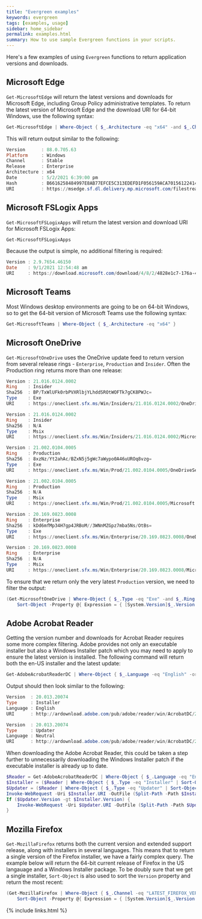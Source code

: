 ```yaml
---
title: "Evergreen examples"
keywords: evergreen
tags: [examples, usage]
sidebar: home_sidebar
permalink: examples.html
summary: How to use sample Evergreen functions in your scripts.
---
```

Here's a few examples of using `Evergreen` functions to return application versions and downloads.

## Microsoft Edge

`Get-MicrosoftEdge` will return the latest versions and downloads for Microsoft Edge, including Group Policy administrative templates. To return the latest version of Microsoft Edge and the download URI for 64-bit Windows, use the following syntax:

```powershell
Get-MicrosoftEdge | Where-Object { $_.Architecture -eq "x64" -and $_.Channel -eq "Stable" }
```

This will return output similar to the following:

```powershell
Version      : 88.0.705.63
Platform     : Windows
Channel      : Stable
Release      : Enterprise
Architecture : x64
Date         : 5/2/2021 6:39:00 pm
Hash         : B6616258484997E8AB77EFCE5C313EDEFD1F056159ACA70156122414C0BD2E60
URI          : https://msedge.sf.dl.delivery.mp.microsoft.com/filestreamingservice/files/e2d06b69-9e44-45e1-bdf5-b3b827fe06b2/MicrosoftEdgeEnterpriseX64.msi
```

## Microsoft FSLogix Apps

`Get-MicrosoftFSLogixApps` will return the latest version and download URI for Microsoft FSLogix Apps:

```powershell
Get-MicrosoftFSLogixApps
```

Because the output is simple, no additional filtering is required:

```powershell
Version : 2.9.7654.46150
Date    : 9/1/2021 12:54:48 am
URI     : https://download.microsoft.com/download/4/8/2/4828e1c7-176a-45bf-bc6b-cce0f54ce04c/FSLogix_Apps_2.9.7654.46150.zip
```

## Microsoft Teams

Most Windows desktop environments are going to be on 64-bit Windows, so to get the 64-bit version of Microsoft Teams use the following syntax:

```powershell
Get-MicrosoftTeams | Where-Object { $_.Architecture -eq "x64" }
```

## Microsoft OneDrive

`Get-MicrosoftOneDrive` uses the OneDrive update feed to return version from several release rings - `Enterprise`, `Production` and `Insider`. Often the Production ring returns more than one release:

```powershell
Version : 21.016.0124.0002
Ring    : Insider
Sha256  : BP/TxWlUFk0rbPVXRlbjYLhddSROtWOFTk7gCK8PWJc=
Type    : Exe
URI     : https://oneclient.sfx.ms/Win/Insiders/21.016.0124.0002/OneDriveSetup.exe

Version : 21.016.0124.0002
Ring    : Insider
Sha256  : N/A
Type    : Msix
URI     : https://oneclient.sfx.ms/Win/Insiders/21.016.0124.0002/Microsoft.OneDriveSyncClient_8wekyb3d8bbwe.msix

Version : 21.002.0104.0005
Ring    : Production
Sha256  : 8xzNz/Yt2ahAc/BZxN5j5gWc7aWypo0A46uUROq8vzg=
Type    : Exe
URI     : https://oneclient.sfx.ms/Win/Prod/21.002.0104.0005/OneDriveSetup.exe

Version : 21.002.0104.0005
Ring    : Production
Sha256  : N/A
Type    : Msix
URI     : https://oneclient.sfx.ms/Win/Prod/21.002.0104.0005/Microsoft.OneDriveSyncClient_8wekyb3d8bbwe.msix

Version : 20.169.0823.0008
Ring    : Enterprise
Sha256  : kDd6mfMp34H7gp4JRBoM//3WNnMZGpz7mba5Ns/OtBs=
Type    : Exe
URI     : https://oneclient.sfx.ms/Win/Enterprise/20.169.0823.0008/OneDriveSetup.exe

Version : 20.169.0823.0008
Ring    : Enterprise
Sha256  : N/A
Type    : Msix
URI     : https://oneclient.sfx.ms/Win/Enterprise/20.169.0823.0008/Microsoft.OneDriveSyncClient_8wekyb3d8bbwe.msix
```

To ensure that we return only the very latest `Production` version, we need to filter the output:

```powershell
(Get-MicrosoftOneDrive | Where-Object { $_.Type -eq "Exe" -and $_.Ring -eq "Production" }) | `
    Sort-Object -Property @{ Expression = { [System.Version]$_.Version }; Descending = $true } | Select-Object -First 1
```

## Adobe Acrobat Reader

Getting the version number and downloads for Acrobat Reader requires some more complex filtering. Adobe provides not only an executable installer but also a Windows Installer patch which you may need to apply to ensure the latest version is installed. The following command will return both the en-US installer and the latest update:

```powershell
Get-AdobeAcrobatReaderDC | Where-Object { $_.Language -eq "English" -or $_.Language -eq "Neutral" }
```

Output should then look similar to the following:

```powershell
Version  : 20.013.20074
Type     : Installer
Language : English
URI      : http://ardownload.adobe.com/pub/adobe/reader/win/AcrobatDC/2001320074/AcroRdrDC2001320074_en_US.exe

Version  : 20.013.20074
Type     : Updater
Language : Neutral
URI      : http://ardownload.adobe.com/pub/adobe/reader/win/AcrobatDC/2001320074/AcroRdrDCUpd2001320074.msp
```

When downloading the Adobe Acrobat Reader, this could be taken a step further to unnecessarily downloading the Windows Installer patch if the executable installer is already up to date.

```powershell
$Reader = Get-AdobeAcrobatReaderDC | Where-Object { $_.Language -eq "English" -or $_.Language -eq "Neutral" }
$Installer = ($Reader | Where-Object { $_.Type -eq "Installer" | Sort-Object -Property "Version" -Descending })[-1]
$Updater = ($Reader | Where-Object { $_.Type -eq "Updater" | Sort-Object -Property "Version" -Descending })[-1]
Invoke-WebRequest -Uri $Installer.URI -OutFile (Split-Path -Path $Installer.URI -Leaf) -UseBasicParsing
If ($Updater.Version -gt $Installer.Version) {
    Invoke-WebRequest -Uri $Updater.URI -OutFile (Split-Path -Path $Updater.URI -Leaf) -UseBasicParsing
}
```

## Mozilla Firefox

`Get-MozillaFirefox` returns both the current version and extended support release, along with installers in several languages. This means that to return a single version of the Firefox installer, we have a fairly complex query. The example below will return the 64-bit current release of Firefox in the US langauage and a Windows Installer package. To be doubly sure that we get a single installer, `Sort-Object` is also used to sort the `Version` property and return the most recent:

```powershell
(Get-MozillaFirefox | Where-Object { $_.Channel -eq "LATEST_FIREFOX_VERSION" -and $_.Architecture -eq "x64" -and $_.type -eq "msi" -and $_.Language -eq "en-US" }) | `
    Sort-Object -Property @{ Expression = { [System.Version]$_.Version }; Descending = $true } | Select-Object -First 1
```

{% include links.html %}
